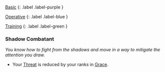 
[Basic](Game/Basic-List)
{: .label .label-purple }

[Operative](Game/Operative)
{: .label .label-blue }

[Training](Game/Training-List)
{: .label .label-green }
### Shadow Combatant
*You know how to fight from the shadows and move in a way to mitigate the attention you draw.*
* Your [Threat](Game/Core/Weapons#Threat) is reduced by your ranks in [Grace](Game/Core/Agility#Grace).

